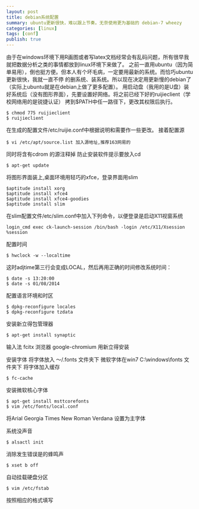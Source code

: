 ```yaml
---
layout: post
title: debian系统配置
summary: ubuntu更新很快，难以跟上节奏。无奈使用更为基础的 debian-7 wheezy
categories: [linux]
tags: [conf]
publish: true
--- 
```


由于在windows环境下用R画图或者写latex文档经常会有乱码问题，所有很早我就把数据分析之类的事情都放到linux环境下来做了。
之前一直用ubuntu（因为简单易用），倒也挺方便。但本人有个坏毛病，一定要用最新的系统。而恰巧ubuntu更新很快，我就一直不停
的删系统、装系统。所以现在决定用更新慢的debian了（实际上ubuntu就是在debian上做了更多配置）。
用启动盘（我用的是U盘）装好系统后（没有图形界面），先要设置好网络。将之前已经下好的ruijieclient（学校网络用的是锐捷认证）
拷到$PATH中任一路径下，更改其权限后执行。

	$ chmod 775 ruijieclient
	$ ruijieclient

在生成的配置文件/etc/ruijie.conf中根据说明和需要作一些更改。
接着配置源

	$ vi /etc/apt/source.list 加入源地址,推荐163网易的
同时将含有cdrom 的源注释掉 防止安装软件提示要放入cd

	$ apt-get update

将图形界面装上,桌面环境用轻巧的xfce，登录界面用slim

	$aptitude install xorg
	$aptitude install xfce4
	$aptitude install xfce4-goodies
	$aptitude install slim

在slim配置文件/etc/slim.conf中加入下列命令，以便登录是启动X11视窗系统

	login_cmd exec ck-launch-session /bin/bash -login /etc/X11/Xsession %session

配置时间

	$ hwclock -w --localtime

这时adjtime第三行会变成LOCAL，然后再用正确的时间修改系统时间：

	$ date -s 13:20:00
	$ date -s 01/08/2014

配置语言环境和时区

	$ dpkg-reconfigure locales
	$ dpkg-reconfigure tzdata

安装新立得包管理器

	$ apt-get install synaptic

输入法 fcitx   浏览器 google-chromium 用新立得安装

安装字体
将字体放入 ～/.fonts 文件夹下
微软字体在win7  C:\windows\fonts 文件夹下
将字体加入缓存

	$ fc-cache

安装微软核心字体

	$ apt-get install msttcorefonts  
	$ vim /etc/fonts/local.conf

将Arial Georgia Times New Roman Verdana 设置为主字体

系统没声音

	$ alsactl init

消除发生错误是的蜂鸣声

	$ xset b off 

自动挂载硬盘分区

	$ vim /etc/fstab

按照相应的格式填写
